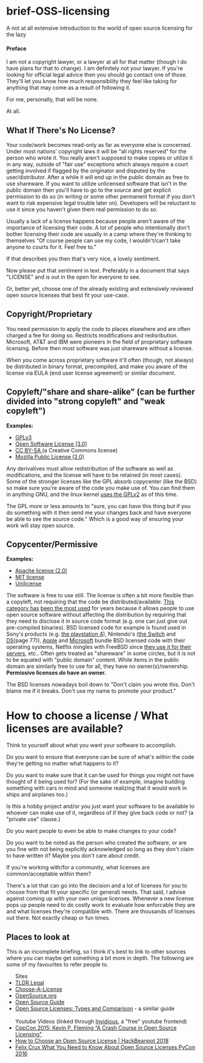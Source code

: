 # brief-OSS-licensing
A not at all extensive introduction to the world of open source licensing for the lazy

#### Preface
I am not a copyright lawyer, or a lawyer at all for that matter (though I do have plans for that to change). I am definitely not your lawyer. If you're looking for official legal advice then you should go contact one of those. They'll let you know how much responsibility they feel like taking for anything that may come as a result of following it. 

For me, personally, that will be none.

At all.

## What If There's No License?

Your code/work becomes read-only as far as everyone else is concerned. Under most nations' copyright laws it will be "all rights reserved" for the person who wrote it. You really aren't supposed to make copies or utilize it in any way, outside of "fair use" exceptions which always require a court getting involved if flagged by the originator and disputed by the user/distributor. After a while it will end up in the public domain as free to use shareware. If you want to utilize unlicensed software that isn't in the public domain then you'll have to go to the source and get explicit permission to do so (in writing or some other permanent format if you don't want to risk expensive legal trouble later on). Developers will be reluctant to use it since you haven't given them real permission to do so. 

Usually a lack of a license happens because people aren't aware of the importance of licensing their code. A lot of people who intentionally don't bother licensing their code are usually in a camp where they're thinking to themselves "Of course people can use my code, I wouldn't/can't take anyone to courts for it. Feel free to."

If that describes you then that's very nice, a lovely sentiment.

Now please put that sentiment in text. Preferably in a document that says "LICENSE" and is out in the open for everyone to see.

Or, better yet, choose one of the already existing and extensively reviewed open source licenses that best fit your use-case.

## Copyright/Proprietary

You need permission to apply the code to places elsewhere and are often charged a fee for doing so. Restricts modifications and redisribution. Microsoft, AT&T and IBM were pioneers in the field of proprietary software licensing. Before then most software was just shareware without a license.

When you come across proprietary software it'll often (though, not always) be distributed in binary format, precompiled, and make you aware of the license via EULA (end user license agreement) or similar document.

## Copyleft/"share and share-alike" (can be further divided into "strong copyleft" and "weak copyleft") 
<strong>Examples:</strong>
<ul>  
  <li><a href="https://tldrlegal.com/license/gnu-general-public-license-v3-(gpl-3)">GPLv3</a></li>
  <li><a href="https://tldrlegal.com/license/open-software-licence-3.0">Open Software License (3.0)</a></li>
  <li><a href="https://creativecommons.org/licenses/by-sa/2.0/legalcode">CC BY-SA </a>(a Creative Commons license)</li>
  <li><a href="https://tldrlegal.com/license/mozilla-public-license-2.0-(mpl-2)">Mozilla Public License (2.0)</a></li>
</ul>

Any derivatives must allow redistribution of the software as well as modifications, and the license will have to be retained (in most cases). Some of the stronger licenses like the GPL absorb copycenter (like the BSD) so make sure you're aware of the code you make use of. You can find them in anything GNU, and the linux kernel [uses the GPLv2](https://www.kernel.org/doc/html/v4.16/process/license-rules.html) as of this time.

The GPL more or less amounts to "sure, you can have this thing but if you do something with it then send me your changes back and have everyone be able to see the source code." Which is a good way of ensuring your work will stay open source.

## Copycenter/Permissive
<strong>Examples:</strong> 
<ul>
  <li><a href="https://tldrlegal.com/license/bsd-2-clause-license-(freebsd)>BSD 2-Clause</a></li>
  <li><a href="https://tldrlegal.com/license/apache-license-2.0-(apache-2.0)">Apache license (2.0)</a></li>
  <li><a href="https://tldrlegal.com/license/mit-license">MIT license</a></li>
  <li><a href="https://unlicense.org/">Unilicense</a></li>
</ul>

The software is free to use still. The license is often a bit more flexible than a copyleft, not requiring that the code be distributed/available. [This category has](https://resources.whitesourcesoftware.com/blog-whitesource/open-source-licenses-trends-and-predictions) [been the most used](https://resources.whitesourcesoftware.com/blog-whitesource/top-10-open-source-software-licenses-of-2016-and-key-trends) for years because it allows people to use open source software without affecting the distribution by requiring that they need to disclose it in source code format (e.g. one can just give out pre-compiled binaries). BSD licensed code for example is found used in Sony's products (e.g. [the playstation 4](https://doc.dl.playstation.net/doc/ps4-oss/index.html)), Nintendo's ([the Switch](https://wololo.net/wagic/wp-content/uploads/2017/03/nintendo_switch_freebsd_hack.jpg) and [DS](https://www.nintendo.com/consumer/downloads/manual-nintendo-2ds-operations-english.pdf)(page 77)), [Apple](https://developer.apple.com/library/archive/documentation/MacOSX/Conceptual/OSX_Technology_Overview/SystemTechnology/SystemTechnology.html#//apple_ref/doc/uid/TP40001067-CH207-BCICAIFJ) and [Microsoft](https://lwn.net/Articles/245805/) bundle BSD licensed code with their operating systems, Netflix mingles with FreeBSD since [they use it for their servers](https://invidious.snopyta.org/watch?v=vcyQBup-Gto), etc.. Often gets treated as "shareware" in some circles, but it is not to be equated with "public domain" content. While items in the public domain are similarly free to use for all, they have no owner(s)/ownership. **Permissive licenses *do* have an owner.** 

The BSD licenses nowadays boil down to "Don't claim you wrote this. Don't blame me if it breaks. Don't use my name to promote your product."

# How to choose a license / What licenses are available?
Think to yourself about what you want your software to accomplish. 

Do you want to ensure that everyone can be sure of what's within the code they're getting no matter what happens to it? 

Do you want to make sure that it can be used for things you might not have thought of it being used for? (For the sake of example, imagine building something with cars in mind and someone realizing that it would work in ships and airplanes too.)

Is this a hobby project and/or you just want your software to be available to whoever can make use of it, regardless of if they give back code or not? (a "private use" clause.)

Do you want people to even be able to make changes to your code?

Do you want to be noted as the person who created the software, or are you fine with not being explicitly acknowledged so long as they don't claim to have written it? Maybe you don't care about credit. 

If you're working with/for a community, what licenses are common/acceptable within them?

There's a lot that can go into the decision and a lot of licenses for you to choose from that fit your specific (or general) needs.
That said, I advise against coming up with your own unique licenses. Whenever a new license pops up people need to do costly work to evaluate how enforcable they are and what licenses they're compatible with. There are thousands of licenses out there. Not exactly cheap or fun times.

## Places to look at
This is an incomplete briefing, so I think it's best to link to other sources where you can maybe get something a bit more in depth. The following are some of my favourites to refer people to.
<ul>
  <lh>Sites</lh>
  <li><a href="https://tldrlegal.com/">TLDR Legal</a></li>
  <li><a href="https://choosealicense.com/">Choose-A-License</a></li>
  <li><a href="https://opensource.org/licenses">OpenSource.org</a></li>
  <li><a href="https://opensource.guide/legal/">Open Source Guide</a></li>
  <li><a href="https://snyk.io/learn/open-source-licenses/">Open Source Licenses: Types and Comparison</a> - a similar guide</li>
  <br/><lh>Youtube Videos (linked through <a href="https://github.com/iv-org/invidious">Invidious</a>, a "free" youtube frontend)</lh>
  <li><a href="https://invidious.snopyta.org/watch?v=cJIi-hIlCQM">CppCon 2015: Kevin P. Fleming “A Crash Course in Open Source Licensing"</a></li>
  <li><a href="https://invidious.snopyta.org/watch?v=OnmWFxlG2GA">How to Choose an Open Source License | HackBeanpot 2018</a></li>
  <li><a href="https://invidious.snopyta.org/watch?v=9kGrKBOytYM">Felix Crux What You Need to Know About Open Source Licenses PyCon 2016</a></li>
</ul>
